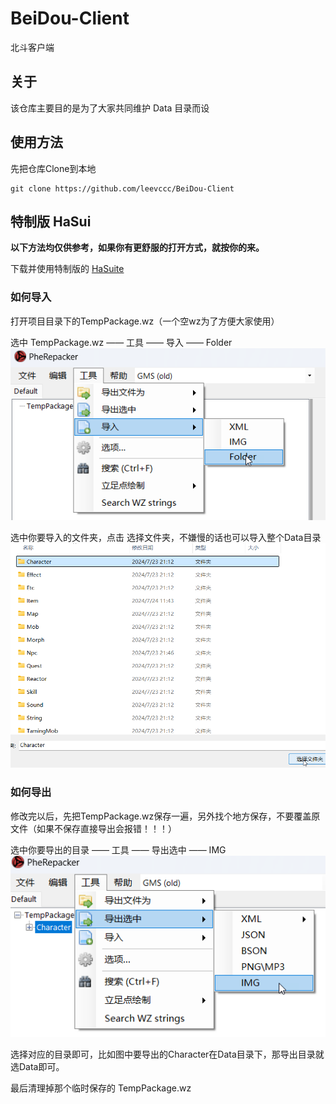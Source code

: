 # BeiDou-Client
北斗客户端

## 关于
该仓库主要目的是为了大家共同维护 Data 目录而设

## 使用方法
先把仓库Clone到本地

```shell
git clone https://github.com/leevccc/BeiDou-Client
```

## 特制版 HaSui

**以下方法均仅供参考，如果你有更舒服的打开方式，就按你的来。**

下载并使用特制版的 [HaSuite](https://github.com/Arnuh/HaSuite/releases)

### 如何导入

打开项目目录下的TempPackage.wz（一个空wz为了方便大家使用）

选中 TempPackage.wz —— 工具 —— 导入 —— Folder
![导入目录](gitImg/importFolder.png)

选中你要导入的文件夹，点击 选择文件夹，不嫌慢的话也可以导入整个Data目录
![选择目录](gitImg/selectFolder.png)

### 如何导出

修改完以后，先把TempPackage.wz保存一遍，另外找个地方保存，不要覆盖原文件（如果不保存直接导出会报错！！！）

选中你要导出的目录 —— 工具 —— 导出选中 —— IMG
![导出IMG](gitImg/exportFolder.png)

选择对应的目录即可，比如图中要导出的Character在Data目录下，那导出目录就选Data即可。

最后清理掉那个临时保存的 TempPackage.wz